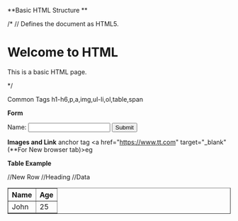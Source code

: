 **Basic HTML Structure **

/*<!DOCTYPE html> // Defines the document as HTML5.
<html lang="en">
<head> 
    <title>My HTML Page</title>
</head>
<body>
    <h1>Welcome to HTML</h1>
    <p>This is a basic HTML page.</p>
</body>
</html>*/

Common Tags h1-h6,p,a,img,ul-li,ol,table,span

**Form**
<form>
  <label for="name">Name:</label>
    <input type="text" id="name" name="name" required>
  <button type="submit">Submit</button>
</form>

**Images and Link**
anchor tag 
<a href="https://www.tt.com" target="_blank"(**For New browser tab)>eg</a>

**Table Example**
<table border="1">
    <tr> //New Row
        <th>Name</th>//Heading
        <th>Age</th>
    </tr>
    <tr>
        <td>John</td>//Data
        <td>25</td>
    </tr>
</table>
